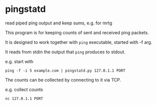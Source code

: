 # pingstatd
read piped ping output and keep sums, e.g. for mrtg

This program is for keeping counts of sent and received ping packets.

It is designed to work together with `ping` executable, started with -f arg.

It reads from stdin the output that `ping` produces to stdout.

e.g. start with

    ping -f -i 5 example.com | pingstatd.py 127.0.1.1 PORT

The counts can be collected by connecting to it via TCP.

e.g. collect counts

    nc 127.0.1.1 PORT
